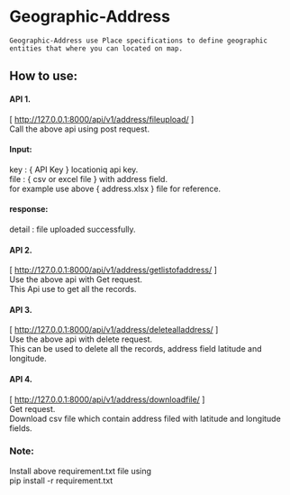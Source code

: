 # Geographic-Address
    Geographic-Address use Place specifications to define geographic entities that where you can located on map.
    
## How to use: 
#### API 1.
 [ http://127.0.0.1:8000/api/v1/address/fileupload/ ]\
 Call the above api using post request.
 #### Input:
 key :  { API Key } locationiq api key.\
 file : { csv or excel file } with address field.\
 for example use above { address.xlsx } file for reference.
 #### response:
 detail : file uploaded successfully.
 #### API 2.
 [ http://127.0.0.1:8000/api/v1/address/getlistofaddress/ ]\
 Use the above api with Get request.\
 This Api use to get all the records.
 #### API 3.
 [ http://127.0.0.1:8000/api/v1/address/deletealladdress/ ]\
 Use the above api with delete request.\
 This can be used to delete all the records, address field latitude and longitude.
 #### API 4.
 [ http://127.0.0.1:8000/api/v1/address/downloadfile/ ]\
 Get request.\
 Download csv file which contain address filed with latitude and longitude fields.
 ### Note:
 Install above requirement.txt file using\
 pip install -r requirement.txt
 
